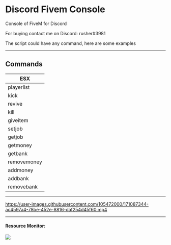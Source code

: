# Discord Fivem Console
Console of FiveM for Discord

For buying contact me on Discord: rusher#3981

The script could have any command, here are some examples

<hr>

## Commands

| ESX |
|--------------------------|
| playerlist |
| kick |
| revive |
| kill |
| giveitem |
| setjob |
| getjob |
| getmoney |
| getbank |
| removemoney |
| addmoney |
| addbank |
| removebank |

<hr>

https://user-images.githubusercontent.com/105472000/171087344-ac4597a4-78be-452e-8816-daf254d45f60.mp4

<hr>

<h4>Resource Monitor: </h4>
<img src="https://user-images.githubusercontent.com/105472000/171087424-8e69746e-1360-4bbd-9ecd-00561361f9f1.png">

